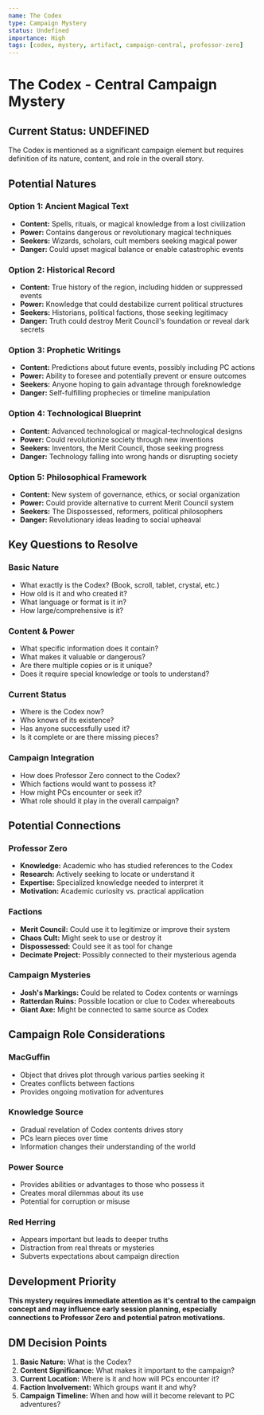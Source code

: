 ```yaml
---
name: The Codex
type: Campaign Mystery
status: Undefined
importance: High
tags: [codex, mystery, artifact, campaign-central, professor-zero]
---
```


# The Codex - Central Campaign Mystery

## Current Status: UNDEFINED
The Codex is mentioned as a significant campaign element but requires definition of its nature, content, and role in the overall story.

## Potential Natures

### Option 1: Ancient Magical Text
- **Content:** Spells, rituals, or magical knowledge from a lost civilization
- **Power:** Contains dangerous or revolutionary magical techniques
- **Seekers:** Wizards, scholars, cult members seeking magical power
- **Danger:** Could upset magical balance or enable catastrophic events

### Option 2: Historical Record
- **Content:** True history of the region, including hidden or suppressed events
- **Power:** Knowledge that could destabilize current political structures
- **Seekers:** Historians, political factions, those seeking legitimacy
- **Danger:** Truth could destroy Merit Council's foundation or reveal dark secrets

### Option 3: Prophetic Writings
- **Content:** Predictions about future events, possibly including PC actions
- **Power:** Ability to foresee and potentially prevent or ensure outcomes
- **Seekers:** Anyone hoping to gain advantage through foreknowledge
- **Danger:** Self-fulfilling prophecies or timeline manipulation

### Option 4: Technological Blueprint
- **Content:** Advanced technological or magical-technological designs
- **Power:** Could revolutionize society through new inventions
- **Seekers:** Inventors, the Merit Council, those seeking progress
- **Danger:** Technology falling into wrong hands or disrupting society

### Option 5: Philosophical Framework
- **Content:** New system of governance, ethics, or social organization
- **Power:** Could provide alternative to current Merit Council system
- **Seekers:** The Dispossessed, reformers, political philosophers
- **Danger:** Revolutionary ideas leading to social upheaval

## Key Questions to Resolve

### Basic Nature
- What exactly is the Codex? (Book, scroll, tablet, crystal, etc.)
- How old is it and who created it?
- What language or format is it in?
- How large/comprehensive is it?

### Content & Power
- What specific information does it contain?
- What makes it valuable or dangerous?
- Are there multiple copies or is it unique?
- Does it require special knowledge or tools to understand?

### Current Status
- Where is the Codex now?
- Who knows of its existence?
- Has anyone successfully used it?
- Is it complete or are there missing pieces?

### Campaign Integration
- How does Professor Zero connect to the Codex?
- Which factions would want to possess it?
- How might PCs encounter or seek it?
- What role should it play in the overall campaign?

## Potential Connections

### Professor Zero
- **Knowledge:** Academic who has studied references to the Codex
- **Research:** Actively seeking to locate or understand it
- **Expertise:** Specialized knowledge needed to interpret it
- **Motivation:** Academic curiosity vs. practical application

### Factions
- **Merit Council:** Could use it to legitimize or improve their system
- **Chaos Cult:** Might seek to use or destroy it
- **Dispossessed:** Could see it as tool for change
- **Decimate Project:** Possibly connected to their mysterious agenda

### Campaign Mysteries
- **Josh's Markings:** Could be related to Codex contents or warnings
- **Ratterdan Ruins:** Possible location or clue to Codex whereabouts
- **Giant Axe:** Might be connected to same source as Codex

## Campaign Role Considerations

### MacGuffin
- Object that drives plot through various parties seeking it
- Creates conflicts between factions
- Provides ongoing motivation for adventures

### Knowledge Source
- Gradual revelation of Codex contents drives story
- PCs learn pieces over time
- Information changes their understanding of the world

### Power Source
- Provides abilities or advantages to those who possess it
- Creates moral dilemmas about its use
- Potential for corruption or misuse

### Red Herring
- Appears important but leads to deeper truths
- Distraction from real threats or mysteries
- Subverts expectations about campaign direction

## Development Priority
**This mystery requires immediate attention as it's central to the campaign concept and may influence early session planning, especially connections to Professor Zero and potential patron motivations.**

## DM Decision Points
1. **Basic Nature:** What is the Codex?
2. **Content Significance:** What makes it important to the campaign?
3. **Current Location:** Where is it and how will PCs encounter it?
4. **Faction Involvement:** Which groups want it and why?
5. **Campaign Timeline:** When and how will it become relevant to PC adventures?